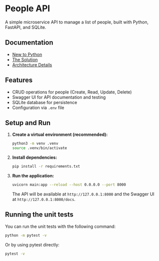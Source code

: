 # People API

A simple microservice API to manage a list of people, built with Python, FastAPI, and SQLite.

## Documentation

- [New to Python](./.docs/LEARNING.md)
- [The Solution](./.docs/SOLUTION.md)
- [Architecture Details](./.docs/ARCHITECTURE.md)

## Features

- CRUD operations for people (Create, Read, Update, Delete)
- Swagger UI for API documentation and testing
- SQLite database for persistence
- Configuration via `.env` file

## Setup and Run

1.  **Create a virtual environment (recommended):**
    ```bash
    python3 -m venv .venv
    source .venv/bin/activate
    ```

2.  **Install dependencies:**
    ```bash
    pip install -r requirements.txt
    ```

3.  **Run the application:**
    ```bash
    uvicorn main:app --reload --host 0.0.0.0 --port 8000
    ```

    The API will be available at `http://127.0.0.1:8000` and the Swagger UI at `http://127.0.0.1:8000/docs`.

## Running the unit tests

You can run the unit tests with the following command:

```bash
python -m pytest -v
```
Or by using pytest directly:

```bash
pytest -v
```
